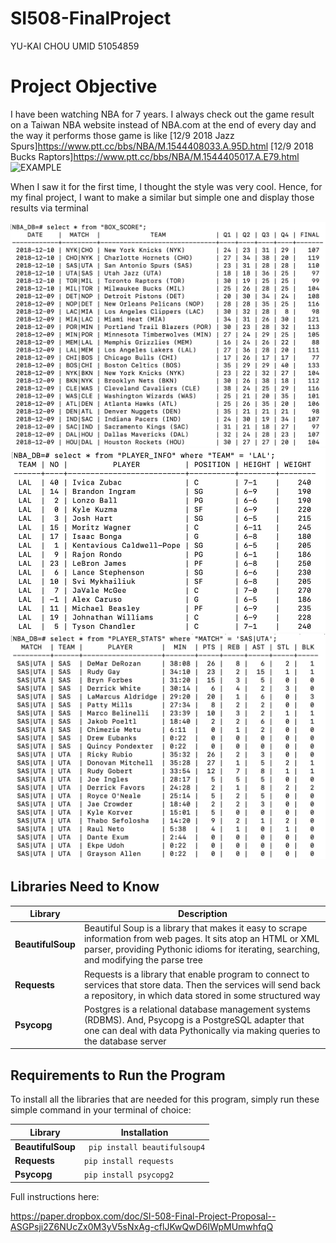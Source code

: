 # SI508-FinalProject
YU-KAI CHOU  UMID 51054859

# Project Objective
I have been watching NBA for 7 years. I always check out the game result on a Taiwan NBA website instead of NBA.com at the end of every day and the way it performs those game is like
[12/9 2018 Jazz Spurs]https://www.ptt.cc/bbs/NBA/M.1544408033.A.95D.html
[12/9 2018 Bucks Raptors]https://www.ptt.cc/bbs/NBA/M.1544405017.A.E79.html
![EXAMPLE]()

When I saw it for the first time, I thought the style was very cool. Hence, for my final project, I want to make a similar but simple one and display those results via terminal

![BOX SCORE TABLE](https://github.com/UMYKC/SI508-FinalProject/blob/master/Image/BOX_SCORE_TABLE.png)
![PLAYER INFO TABLE](https://github.com/UMYKC/SI508-FinalProject/blob/master/Image/PLAYER_INFO_TABLE.png)
![PLAYER STATS TABLE](https://github.com/UMYKC/SI508-FinalProject/blob/master/Image/PLAYER_STATS_TABLE.png)



## Libraries Need to Know
| Library | Description |
| ---- | --- |
| **BeautifulSoup** | Beautiful Soup is a library that makes it easy to scrape information from web pages. It sits atop an HTML or XML parser, providing Pythonic idioms for iterating, searching, and modifying the parse tree|
| **Requests** | Requests is a library that enable program to connect to services that store data. Then the services will send back a repository, in which data stored in some structured way|
| **Psycopg** | Postgres is a relational database management systems (RDBMS). And, Psycopg is a PostgreSQL adapter that one can deal with data Pythonically via making queries to the database server|

## Requirements to Run the Program
To install all the libraries that are needed for this program, simply run these simple command in your terminal of choice:

| Library | Installation |
| ---- | --- |
| **BeautifulSoup** | ``` pip install beautifulsoup4```|
| **Requests** | ``` pip install requests ```|
| **Psycopg** | ``` pip install psycopg2 ```|



Full instructions here:

https://paper.dropbox.com/doc/SI-508-Final-Project-Proposal--ASGPsji2Z6NUcZx0M3yV5sNxAg-cflJKwQwD6IWpMUmwhfqQ
